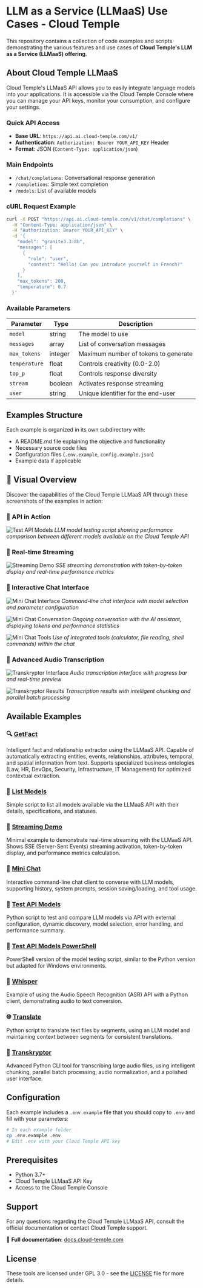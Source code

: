 # LLM as a Service (LLMaaS) Use Cases - Cloud Temple

This repository contains a collection of code examples and scripts demonstrating the various features and use cases of **Cloud Temple's LLM as a Service (LLMaaS) offering**.

## About Cloud Temple LLMaaS

Cloud Temple's LLMaaS API allows you to easily integrate language models into your applications. It is accessible via the Cloud Temple Console where you can manage your API keys, monitor your consumption, and configure your settings.

### Quick API Access

- **Base URL**: `https://api.ai.cloud-temple.com/v1/`
- **Authentication**: `Authorization: Bearer YOUR_API_KEY` Header
- **Format**: JSON (`Content-Type: application/json`)

### Main Endpoints

- `/chat/completions`: Conversational response generation
- `/completions`: Simple text completion
- `/models`: List of available models

### cURL Request Example

```bash
curl -X POST "https://api.ai.cloud-temple.com/v1/chat/completions" \
  -H "Content-Type: application/json" \
  -H "Authorization: Bearer YOUR_API_KEY" \
  -d '{
    "model": "granite3.3:8b",
    "messages": [
      {
        "role": "user", 
        "content": "Hello! Can you introduce yourself in French?"
      }
    ],
    "max_tokens": 200,
    "temperature": 0.7
  }'
```

### Available Parameters

| Parameter     | Type    | Description                               |
| ------------- | ------- | ----------------------------------------- |
| `model`       | string  | The model to use                          |
| `messages`    | array   | List of conversation messages             |
| `max_tokens`  | integer | Maximum number of tokens to generate      |
| `temperature` | float   | Controls creativity (0.0-2.0)             |
| `top_p`       | float   | Controls response diversity               |
| `stream`      | boolean | Activates response streaming              |
| `user`        | string  | Unique identifier for the end-user        |

## Examples Structure

Each example is organized in its own subdirectory with:
- A README.md file explaining the objective and functionality
- Necessary source code files
- Configuration files (`.env.example`, `config.example.json`)
- Example data if applicable

## 📸 Visual Overview

Discover the capabilities of the Cloud Temple LLMaaS API through these screenshots of the examples in action:

### 🔌 API in Action
![Test API Models](./screenshoot/api_01.png)
*LLM model testing script showing performance comparison between different models available on the Cloud Temple API*

### 🚀 Real-time Streaming
![Streaming Demo](./screenshoot/streaming_01.png)
*SSE streaming demonstration with token-by-token display and real-time performance metrics*

### 💬 Interactive Chat Interface
![Mini Chat Interface](./screenshoot/minichat_01.png)
*Command-line chat interface with model selection and parameter configuration*

![Mini Chat Conversation](./screenshoot/minichat_02.png)
*Ongoing conversation with the AI assistant, displaying tokens and performance statistics*

![Mini Chat Tools](./screenshoot/minichat_03.png)
*Use of integrated tools (calculator, file reading, shell commands) within the chat*

### 🎵 Advanced Audio Transcription
![Transkryptor Interface](./screenshoot/transkryptor_01.png)
*Audio transcription interface with progress bar and real-time preview*

![Transkryptor Results](./screenshoot/transkryptor_02.png)
*Transcription results with intelligent chunking and parallel batch processing*

## Available Examples

### 🔍 [GetFact](./getfact/) 
Intelligent fact and relationship extractor using the LLMaaS API. Capable of automatically extracting entities, events, relationships, attributes, temporal, and spatial information from text. Supports specialized business ontologies (Law, HR, DevOps, Security, Infrastructure, IT Management) for optimized contextual extraction.

### 📝 [List Models](./list_models/)
Simple script to list all models available via the LLMaaS API with their details, specifications, and statuses.

### 🚀 [Streaming Demo](./streaming-demo/)
Minimal example to demonstrate real-time streaming with the LLMaaS API. Shows SSE (Server-Sent Events) streaming activation, token-by-token display, and performance metrics calculation.

### 💬 [Mini Chat](./mini-chat/)
Interactive command-line chat client to converse with LLM models, supporting history, system prompts, session saving/loading, and tool usage.

### 🧪 [Test API Models](./test_api_models/)
Python script to test and compare LLM models via API with external configuration, dynamic discovery, model selection, error handling, and performance summary.

### 🧪 [Test API Models PowerShell](./test_api_models_powershell/)
PowerShell version of the model testing script, similar to the Python version but adapted for Windows environments.

### 🎤 [Whisper](./whisper/)
Example of using the Audio Speech Recognition (ASR) API with a Python client, demonstrating audio to text conversion.

### 🌐 [Translate](./translate/)
Python script to translate text files by segments, using an LLM model and maintaining context between segments for consistent translations.

### 🎵 [Transkryptor](./transkryptor/)
Advanced Python CLI tool for transcribing large audio files, using intelligent chunking, parallel batch processing, audio normalization, and a polished user interface.

## Configuration

Each example includes a `.env.example` file that you should copy to `.env` and fill with your parameters:

```bash
# In each example folder
cp .env.example .env
# Edit .env with your Cloud Temple API key
```

## Prerequisites

- Python 3.7+
- Cloud Temple LLMaaS API Key
- Access to the Cloud Temple Console

## Support

For any questions regarding the Cloud Temple LLMaaS API, consult the official documentation or contact Cloud Temple support.

📖 **Full documentation**: [docs.cloud-temple.com](https://docs.cloud-temple.com)

## License

These tools are licensed under GPL 3.0 - see the [LICENSE](LICENSE) file for more details.
